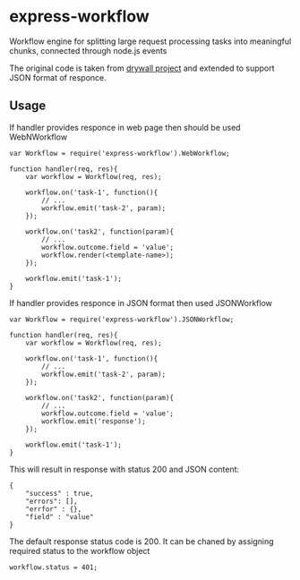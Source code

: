 express-workflow
================

Workflow engine for splitting large request processing tasks into meaningful chunks, connected through node.js events


The original code is taken from [drywall project](http://jedireza.github.io/drywall/) and extended to support JSON format of responce.

Usage
--------

If handler provides responce in web page then should be used WebNWorkflow

```
var Workflow = require('express-workflow').WebWorkflow;

function handler(req, res){
	var workflow = Workflow(req, res);

	workflow.on('task-1', function(){
		// ...
		workflow.emit('task-2', param);
	});

	workflow.on('task2', function(param){
		// ...
		workflow.outcome.field = 'value';
		workflow.render(<template-name>);
	});

	workflow.emit('task-1');
}
```

If handler provides responce in JSON format then used JSONWorkflow

```
var Workflow = require('express-workflow').JSONWorkflow;

function handler(req, res){
	var workflow = Workflow(req, res);

	workflow.on('task-1', function(){
		// ...
		workflow.emit('task-2', param);
	});

	workflow.on('task2', function(param){
		// ...
		workflow.outcome.field = 'value';
		workflow.emit('response');
	});

	workflow.emit('task-1');
}
```

This will result in response with status 200 and JSON content:  

```
{
	"success" : true,
	"errors": [],
	"errfor" : {},
	"field" : "value" 
}
```

The default response status code is 200.
It can be chaned by assigning required status to the workflow object

```
workflow.status = 401;
```